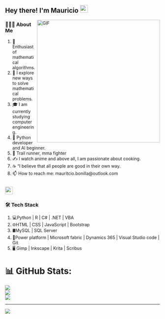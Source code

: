 <h2> Hey there! I'm Mauricio <img src="https://github.com/souvikguria98/souvikguria98/blob/master/Hi.gif" width="25"></h2>
<img align="right" alt="GIF" src="https://github.com/user-attachments/assets/643d5cb3-18d6-4d71-a6ff-d33a36ceee15" width="400"/>

<h3> 👨🏻‍💻 About Me </h3>
<ol type="c">
    <li>🔭 Enthusiast of mathematical algorithms.</li>
    <li>🤔 I explore new ways to solve mathematical problems.</li>
    <li>🎓 I am currently studying computer engineering.</li>
    <li>💼 Python developer and AI beginner.</li>
    <li>🌱 Trail runner, mma fighter </li>
    <li>✍️ I watch anime and above all, I am passionate about cooking.</li>
    <li>☕ “I believe that all people are good in their own way.</li>
    <li>📫 How to reach me: mauritcio.bonilla@outlook.com</li>
  
</ol>
<h2> <img src="https://github.com/souvikguria98/souvikguria98/blob/master/Hi.gif" width="25"></h2>

<h3>🛠 Tech Stack</h3>
<ol type="c">
    <li> 💻Python | R | C# | .NET | VBA </li>
    <li> 🌐HTML | CSS | JavaScript | Bootstrap</li>
    <li> 🛢MySQL | SQL Server</li>
    <li> 🔧Power platform | Microsoft fabric | Dynamics 365 | Visual Studio code | Git</li>
    <li> 🖥 Gimp | Inkscape | Krita | Scribus </li>
 </ol>

 # 📊 GitHub Stats:
 
![](https://github-readme-stats.vercel.app/api?username=mjbh504&theme=dark&hide_border=false&include_all_commits=true&count_private=true)<br/>
![](https://github-readme-streak-stats.herokuapp.com/?user=mjbh504&theme=dark&hide_border=false)<br/>
![](https://github-readme-stats.vercel.app/api/top-langs/?username=mjbh504&theme=dark&hide_border=false&include_all_commits=true&count_private=true&layout=compact)

---
[![](https://visitcount.itsvg.in/api?id=mjbh504&icon=0&color=0)](https://visitcount.itsvg.in)

<!-- Proudly created with GPRM ( https://gprm.itsvg.in ) -->

